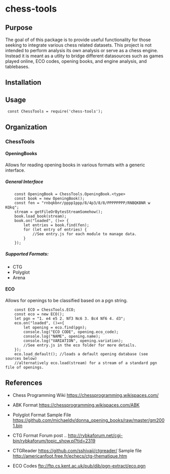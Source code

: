 # chess-tools

## Purpose

The goal of of this package is to provide useful functionality for those seeking to integrate various chess related datasets.  This project is not intended to perform analysis its own analysis or serve as a chess engine.  Instead it is meant as a utlity to bridge different datasources such as games played online, ECO codes, opening books, and engine analysis, and tablebases.  

## Installation

## Usage

```
 const ChessTools = require('chess-tools');
```
## Organization

### ChessTools
#### OpeningBooks
Allows for reading opening books in various formats with a generic interface.
##### General Interface
```
    const OpeningBook = ChessTools.OpeningBook.<type>
    const book = new OpeningBook();
    const fen = "rnbqkbnr/pppp1ppp/8/4p3/8/8/PPPPPPPP/RNBQKBNR w KQkq";
    stream = getFileOrBytesStreamSomehow();
    book.load_book(stream);
    book.on("loaded", ()=> {
        let entries = book.find(fen);
        for (let entry of entries) {
            //See entry.js for each module to manage data.
        }
    });
```
##### Supported Formats:
* CTG
* Polyglot
* Arena

#### ECO
Allows for openings to be classified based on a pgn string.
```
    const ECO = ChessTools.ECO;
    const eco = new ECO();
    let pgn = "1. e4 e5 2. Nf3 Nc6 3. Bc4 Nf6 4. d3";
    eco.on("loaded", ()=>{ 
        let opening = eco.find(pgn);
        console.log("ECO CODE", opening.eco_code);
        console.log("NAME", opening.name);
        console.log("VARIATION", opening.variation);
        //See entry.js in the eco folder for more details.
    });
    eco.load_default(); //loads a default opening database (see sources below)
    //alternatively eco.load(stream) for a stream of a standard pgn file of openings.
```

## References
* Chess Programming Wiki
  https://chessprogramming.wikispaces.com/


* ABK Format 
  https://chessprogramming.wikispaces.com/ABK

* Polyglot Format
  Sample File https://github.com/michaeldv/donna_opening_books/raw/master/gm2001.bin


* CTG Format
  Forum post .. http://rybkaforum.net/cgi-bin/rybkaforum/topic_show.pl?tid=2319

* CTGReader
  https://github.com/sshivaji/ctgreader/
  Sample file http://americanfoot.free.fr/echecs/ctg-thematique.htm

* ECO Codes
  ftp://ftp.cs.kent.ac.uk/pub/djb/pgn-extract/eco.pgn
